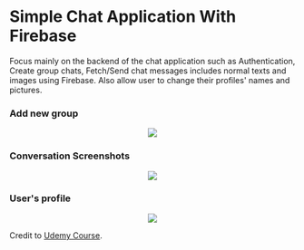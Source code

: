 # Simple Chat Application With Firebase

Focus mainly on the backend of the chat application such as Authentication, Create group chats, Fetch/Send chat messages includes normal texts and images using Firebase. Also allow user to change their profiles' names and pictures.
<br>

### Add new group

<p align="center">
  <img src="https://github.com/DustinTrinh/iOS_Applications_Completion/tree/main/ChatApp_Firebase/DemoImg/group.png" />
</p>

### Conversation Screenshots

<p align="center">
  <img src="https://github.com/DustinTrinh/iOS_Applications_Completion/tree/main/ChatApp_Firebase/DemoImg/chat.png" />
</p>

### User's profile

<p align="center">
  <img src="https://github.com/DustinTrinh/iOS_Applications_Completion/tree/main/ChatApp_Firebase/DemoImg/profile.png" />
</p>

Credit to [Udemy Course](https://www.udemy.com/course/build-real-time-chat-app-with-swiftui-firebase/).
